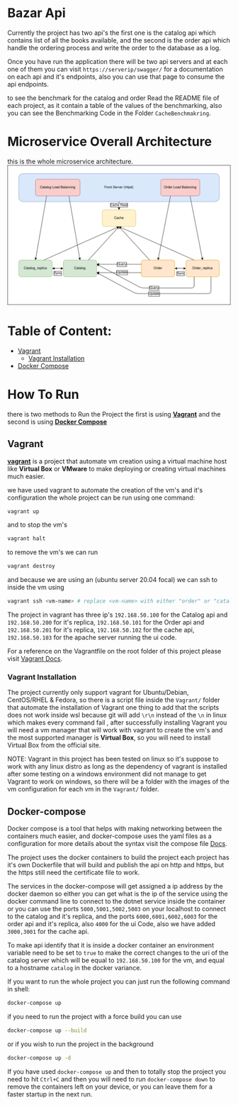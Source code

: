 # Bazar Api

Currently the project has two api's the first one is the catalog api which contains list of all the books available, and
the second is the order api which handle the ordering process and write the order to the database as a log.

Once you have run the application there will be two api servers and at each one of them you can
visit `https://serverip/swagger/`
for a documentation on each api and it's endpoints, also you can use that page to consume the api endpoints.

to see the benchmark for the catalog and order Read the README file of each project, as it contain a table of the values
of the benchmarking, also you can see the Benchmarking Code in the Folder `CacheBenchmakring`.

# Microservice Overall Architecture

this is the whole microservice architecture.
![Microservice Architecture](.images/Overall%20Architecture.png "Overall Architecture")

# Table of Content:

- [Vagrant](#Vagrant "Vagrant Guide")
  * [Vagrant Installation](#vagrant-installation "Vagrant Installation Guide")
- [Docker Compose](#docker-compose "Docker Compose Guide")

# How To Run

there is two methods to Run the Project the first is using **[Vagrant](#Vagrant "Vagrant Guide")** and the second is
using **[Docker Compose](#docker-compose "Docker Compose Guide")**

## Vagrant

**[vagrant](https://www.vagrantup.com/ "Vagrant Home Page")** is a project that automate vm creation using a virtual
machine host like **Virtual Box** or
**VMware** to make deploying or creating virtual machines much easier.

we have used vagrant to automate the creation of the vm's and it's configuration the whole project can be run using one
command:

```bash
vagrant up
```

and to stop the vm's

```bash
vagrant halt
```

to remove the vm's we can run

```bash
vagrant destroy
```

and because we are using an (ubuntu server 20.04 focal)
we can ssh to inside the vm using

```bash
vagrant ssh <vm-name> # replace <vm-name> with either "order" or "catalog"
```

The project in vagrant has three ip's `192.168.50.100` for the Catalog api and `192.168.50.200` for it's
replica, `192.168.50.101` for the Order api and `192.168.50.201` for it's replica, `192.168.50.102` for the cache api,
`192.168.50.103` for the apache server running the ui code.

For a reference on the Vagrantfile on the root folder of this project please
visit [Vagrant Docs](https://www.vagrantup.com/docs "Vagrant Documentation").

### Vagrant Installation

The project currently only support vagrant for Ubuntu/Debian, CentOS/RHEL & Fedora, so there is a script file inside
the `Vagrant/` folder that automate the installation of Vagrant one thing to add that the scripts does not work inside
wsl because git will add
`\r\n` instead of the `\n` in linux which makes every command fail , after successfully installing Vagrant you will need
a vm manager that will work with vagrant to create the vm's and the most supported manager is **Virtual Box**, so you
will need to install Virtual Box from the official site.

NOTE: Vagrant in this project has been tested on linux so it's suppose to work with any linux distro as long as the
dependency of vagrant is installed after some testing on a windows environment did not manage to get Vagrant to work on
windows, so there will be a folder with the images of the vm configuration for each vm in the `Vagrant/` folder.

## Docker-compose

Docker compose is a tool that helps with making networking between the containers much easier, and docker-compose uses
the yaml files as a configuration for more details about the syntax visit the compose
file [Docs](https://docs.docker.com/compose/compose-file/compose-file-v3/ "Compose File Documentation").

The project uses the docker containers to build the project each project has it's own Dockerfile that will build and
publish the api on http and https, but the https still need the certificate file to work.

The services in the docker-compose will get assigned a ip address by the docker daemon so either you can get what is the
ip of the service using the docker command line to connect to the dotnet service inside the container or you can use the
ports `5000,5001,5002,5003` on your localhost to connect to the catalog and it's replica, and the
ports `6000,6001,6002,6003` for the order api and it's replica, also `4000` for the ui Code, also we have
added `3000,3001` for the cache api.

To make api identify that it is inside a docker container an environment variable need to be set to `true` to make the
correct changes to the uri of the catalog server which will be equal to `192.168.50.100` for the vm, and equal to a
hostname `catalog` in the docker variance.

If you want to run the whole project you can just run the following command in shell:

```bash
docker-compose up 
```

if you need to run the project with a force build you can use

```bash
docker-compose up --build
```

or if you wish to run the project in the background

```bash
docker-compose up -d
```

If you have used `docker-compose up` and then to totally stop the project you need to hit `Ctrl+C` and then you will
need to run `docker-compose down` to remove the containers left on your device, or you can leave them for a faster
startup in the next run.
